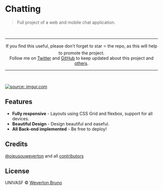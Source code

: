 # Chatting
> Full project of a web and mobile chat application.

<br>
<hr>
<p align="center">
If you find this useful, please don't forget to star ⭐️ the repo, as this will help to promote the project.<br>
Follow me on <a href="https://twitter.com/oieusouweverton">Twitter</a> and <a href="https://github.com/wevertonbruno">GitHub</a> to keep updated about this project and <a href="https://github.com/wevertonbruno?tab=repositories">others</a>.
</p>
<hr>
<br>

<a align="center" href="https://imgur.com/4xO8Mtx"><img src="https://i.imgur.com/4xO8Mtx.png" title="source: imgur.com" /></a>

## Features

 - **Fully responsive** - Layouts using CSS Grid and flexbox, support for all devices.
 - **Beautiful Design** - Design beautiful and easeful.
 - **All Back-end implemented** - Be free to deploy!
 
## Credits

[@oieusouweverton](https://github.com/oieusouweverton) and all [contributors](https://github.com/wevertonbruno/WebMobileChat/graphs/contributors)

## License

UNIVASF © [Weverton Bruno](https://github.com/wevertonbruno)

 
[main-image]: https://i.imgur.com/4xO8Mtx.png
